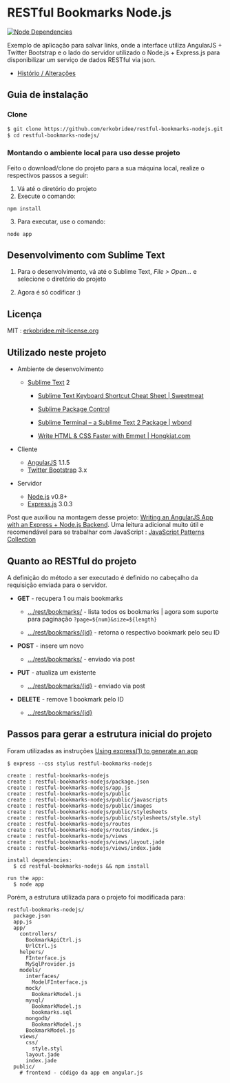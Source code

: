 # RESTful Bookmarks Node.js  

[![Node Dependencies](https://david-dm.org/erkobridee/restful-bookmarks-nodejs.png)](https://david-dm.org/erkobridee/restful-bookmarks-nodejs)

Exemplo de aplicação para salvar links, onde a interface utiliza AngularJS + Twitter Bootstrap e o lado do servidor utilizado o Node.js + Express.js para disponibilizar um serviço de dados RESTful via json.

* [Histório / Alterações](https://github.com/erkobridee/restful-bookmarks-nodejs/releases)


## Guia de instalação

### Clone

```bash
$ git clone https://github.com/erkobridee/restful-bookmarks-nodejs.git
$ cd restful-bookmarks-nodejs/
```


### Montando o ambiente local para uso desse projeto

Feito o download/clone do projeto para a sua máquina local, realize o respectivos passos a seguir:

1. Vá até o diretório do projeto
2. Execute o comando:

  `npm install`

3. Para executar, use o comando:

  `node app`


## Desenvolvimento com Sublime Text

1. Para o desenvolvimento, vá até o Sublime Text, *File > Open...* e selecione o diretório do projeto

2. Agora é só codificar :)


## Licença

MIT : [erkobridee.mit-license.org](http://erkobridee.mit-license.org)


## Utilizado neste projeto

* Ambiente de desenvolvimento

  * [Sublime Text](http://www.sublimetext.com/) 2
  
  	* [Sublime Text Keyboard Shortcut Cheat Sheet | Sweetmeat](http://sweetme.at/2013/08/08/sublime-text-keyboard-shortcuts/)
  
  	* [Sublime Package Control](http://wbond.net/sublime_packages/package_control) 
  	
  	* [Sublime Terminal – a Sublime Text 2 Package | wbond](http://wbond.net/sublime_packages/terminal)

	* [Write HTML & CSS Faster with Emmet | Hongkiat.com](http://www.hongkiat.com/blog/html-css-faster-emmet/)
	

* Cliente
  * [AngularJS](http://angularjs.org/) 1.1.5
  * [Twitter Bootstrap](twitter.github.com/bootstrap) 3.x

* Servidor
  * [Node.js](http://nodejs.org/) v0.8+
  * [Express.js](http://expressjs.com/) 3.0.3

Post que auxiliou na montagem desse projeto: [Writing an AngularJS App with an Express + Node.js Backend](http://briantford.com/blog/angular-express.html). Uma leitura adicional muito útil e recomendável para se trabalhar com JavaScript : [JavaScript Patterns Collection](http://shichuan.github.com/javascript-patterns/)
  

## Quanto ao RESTful do projeto

A definição do método a ser executado é definido no cabeçalho da requisição enviada para o servidor.

* **GET** - recupera 1 ou mais bookmarks

  * [.../rest/bookmarks/]() - lista todos os bookmarks | agora som suporte para paginação `?page=${num}&size=${length}`

  * [.../rest/bookmarks/{id}]() - retorna o respectivo bookmark pelo seu ID

* **POST** - insere um novo

  * [.../rest/bookmarks/]() - enviado via post

* **PUT** - atualiza um existente

  * [.../rest/bookmarks/{id}]() - enviado via post 

* **DELETE** - remove 1 bookmark pelo ID

  * [.../rest/bookmarks/{id}]() 


## Passos para gerar a estrutura inicial do projeto

Foram utilizadas as instruções [Using express(1) to generate an app](http://expressjs.com/guide.html#executable)

```
$ express --css stylus restful-bookmarks-nodejs

create : restful-bookmarks-nodejs
create : restful-bookmarks-nodejs/package.json
create : restful-bookmarks-nodejs/app.js
create : restful-bookmarks-nodejs/public
create : restful-bookmarks-nodejs/public/javascripts
create : restful-bookmarks-nodejs/public/images
create : restful-bookmarks-nodejs/public/stylesheets
create : restful-bookmarks-nodejs/public/stylesheets/style.styl
create : restful-bookmarks-nodejs/routes
create : restful-bookmarks-nodejs/routes/index.js
create : restful-bookmarks-nodejs/views
create : restful-bookmarks-nodejs/views/layout.jade
create : restful-bookmarks-nodejs/views/index.jade

install dependencies:
  $ cd restful-bookmarks-nodejs && npm install

run the app:
  $ node app
```

Porém, a estrutura utilizada para o projeto foi modificada para:

```
restful-bookmarks-nodejs/
  package.json
  app.js
  app/
    controllers/
      BookmarkApiCtrl.js
      UrlCtrl.js  
    helpers/
      FInterface.js
      MySqlProvider.js
    models/
      interfaces/
        ModelFInterface.js
      mock/
        BookmarkModel.js
      mysql/
        BookmarkModel.js
        bookmarks.sql
      mongodb/
        BookmarkModel.js
      BookmarkModel.js
    views/
      css/
        style.styl
      layout.jade
      index.jade
  public/
	# frontend - código da app em angular.js 
```
